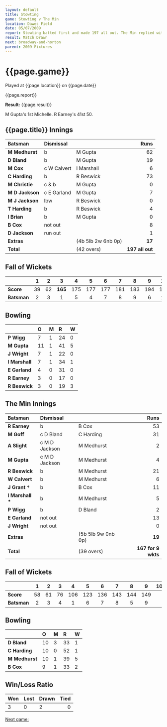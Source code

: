 ```yaml
---
layout: default
title: Stowting
game: Stowting v The Min
location: Dawes Field
date: 05/07/2009
report: Stowting batted first and made 197 all out. The Min replied with 167 for 9 wkts
result: Match Drawn
next: broadway-and-horton
parent: 2009 Fixtures
---
```


# {{page.game}}

Played at {{page.location}} on {{page.date}}

{{page.report}}

**Result:** {{page.result}}

M Gupta's 1st Michelle. R Earney's 41st 50.

## {{page.title}} Innings

| Batsman | Dismissal |  | Runs |
|:---|:---|---|---:|
| **M Medhurst** | b | M Gupta | 62 |
| **D Bland** | b | M Gupta | 19 |
| **M Cox** | c W Calvert | I Marshall | 6 |
| **C Harding** | b | R Beswick | 73 |
| **M Christie** | c & b | M Gupta | 0 |
| **M D Jackson** | c E Garland | M Gupta | 7 |
| **M J Jackson** | lbw | R Beswick | 0 |
| **T Harding** | b | R Beswick | 4 |
| **I Brian** | b | M Gupta | 0 |
| **B Cox** | not out |  | 8 |
| **D Jackson** | run out |  | 1 |
| **Extras** | | (4b 5lb 2w 6nb 0p) | **17** |
| **Total** | | (42 overs) | ****197 all out**** |

## Fall of Wickets

| | 1 | 2 | 3 | 4 | 5 | 6 | 7 | 8 | 9 | 10 |
|---|:---:|:---:|:---:|:---:|:---:|:---:|:---:|:---:|:---:|:---:|
| **Score** | 39 | 62 | **165** | 175 | 177 | 177 | 181 | 183 | 194 | 197 |
| **Batsman** | 2 | 3 | 1 | 5 | 4 | 7 | 8 | 9 | 6 | 11 |

## Bowling

| | O | M | R | W |
|---|:---|:---|:---|:---|
| **P Wigg** | 7 | 1 | 24 | 0 |
| **M Gupta** | 11 | 1 | 41 | 5 |
| **J Wright** | 7 | 1 | 22 | 0 |
| **I Marshall** | 7 | 1 | 34 | 1 |
| **E Garland** | 4 | 0 | 31 | 0 |
| **R Earney** | 3 | 0 | 17 | 0 |
| **R Beswick** | 3 | 0 | 19 | 3 |

## The Min Innings

| Batsman | Dismissal |  | Runs |
|:---|:---|---|---:|
| **R Earney** | b | B Cox | 53 |
| **M Goff** | c D Bland | C Harding | 31 |
| **A Slight** | c M D Jackson | M Medhurst | 2 |
| **M Gupta** | c M D Jackson | M Medhurst | 4 |
| **R Beswick** | b | M Medhurst | 21 |
| **W Calvert** | b | M Medhurst | 6 |
| **J Grant &#8224;** | b | B Cox | 11 |
| **I Marshall &#42;** | b | M Medhurst | 5 |
| **P Wigg** | b | D Bland | 2 |
| **E Garland** | not out |  | 13 |
| **J Wright** | not out |  | 0 |
| **Extras** | | (5b 5lb 9w 0nb 0p) | **19** |
| **Total** | | (39 overs) | ****167 for 9 wkts**** |

## Fall of Wickets

| | 1 | 2 | 3 | 4 | 5 | 6 | 7 | 8 | 9 | 10 |
|---|:---:|:---:|:---:|:---:|:---:|:---:|:---:|:---:|:---:|:---:|
| **Score** | 58 | 61 | 76 | 106 | 123 | 136 | 143 | 144 | 149 |  |
| **Batsman** | 2 | 3 | 4 | 1 | 6 | 7 | 8 | 5 | 9 |  |

## Bowling

| | O | M | R | W |
|---|:---|:---|:---|:---|
| **D Bland** | 10 | 3 | 33 | 1 |
| **C Harding** | 10 | 0 | 52 | 1 |
| **M Medhurst** | 10 | 1 | 39 | 5 |
| **B Cox** | 9 | 1 | 33 | 2 |

## Win/Loss Ratio

| Won | Lost | Drawn | Tied |
|:---|:---|:---|---:|
| 3 | 0 | 2 | 0 |

[Next game:]({{page.next}})